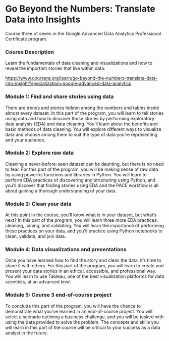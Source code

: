 # Go Beyond the Numbers: Translate Data into Insights

Course three of seven in the Google Advanced Data Analytics Professional Certificate program.

### Course Description

Learn the fundamentals of data cleaning and visualizations and how to reveal the important stories that live within data.

https://www.coursera.org/learn/go-beyond-the-numbers-translate-data-into-insight?specialization=google-advanced-data-analytics

### Module 1: Find and share stories using data

There are trends and stories hidden among the numbers and tables inside almost every dataset. In this part of the program, you will learn to tell stories using data and how to discover those stories by performing exploratory data analysis (EDA) and data cleaning. You’ll learn about the benefits and basic methods of data cleaning. You will explore different ways to visualize data and choose among them to suit the type of data you’re representing and your audience. 

### Module 2: Explore raw data

Cleaning a never-before-seen dataset can be daunting, but there is no need to fear. For this part of the program, you will be making sense of raw data by using powerful functions and libraries in Python. You will learn to perform EDA practices of discovering and structuring using Python, and you’ll discover that finding stories using EDA and the PACE workflow is all about gaining a thorough understanding of your data. 

### Module 3: Clean your data

At this point in the course, you’ll know what is in your dataset, but what’s next? In this part of the program, you will learn three more EDA practices: cleaning, joining, and validating. You will learn the importance of performing these practices on your data, and you’ll practice using Python notebooks to clean, validate, and join data. 

### Module 4: Data visualizations and presentations

Once you have learned how to find the story and clean the data, it’s time to share it with others. For this part of the program, you will learn to create and present your data stories in an ethical, accessible, and professional way. You will learn to use Tableau, one of the best visualization platforms for data scientists, at an advanced level.

### Module 5: Course 3 end-of-course project

To conclude this part of the program, you will have the chance to demonstrate what you’ve learned in an end-of-course project. You will select a scenario outlining a business challenge, and you will be tasked with using the data provided to solve the problem. The concepts and skills you will learn in this part of the course will be critical to your success as a data analyst in the future.  
